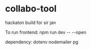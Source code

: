 # collabo-tool
hackaton build for sir jan

To run frontend: npm run dev -- --open 

dependency:
dotenv nodemailer pg